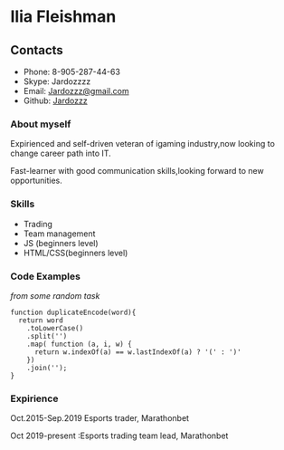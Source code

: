 
# Ilia Fleishman 

## Contacts

* Phone: 8-905-287-44-63 
* Skype: Jardozzzz
* Email: Jardozzz@gmail.com
* Github: [Jardozzz](https://github.com/jardozzz)

### About myself

Expirienced and self-driven veteran of igaming industry,now looking to change career path into IT.

Fast-learner with good communication skills,looking forward to new opportunities.

### Skills
* Trading
* Team management
* JS (beginners level)
* HTML/CSS(beginners level)

### Code Examples
*from some random task*

```
function duplicateEncode(word){
  return word
    .toLowerCase()
    .split('')
    .map( function (a, i, w) {
      return w.indexOf(a) == w.lastIndexOf(a) ? '(' : ')'
    })
    .join('');
}

```
### Expirience

Oct.2015-Sep.2019 Esports trader, Marathonbet

Oct 2019-present :Esports trading team lead, Marathonbet